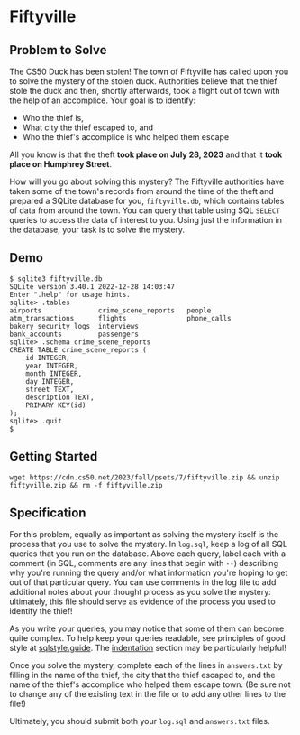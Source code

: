 # Fiftyville

## Problem to Solve

The CS50 Duck has been stolen! The town of Fiftyville has called upon you to solve the mystery of the stolen duck. Authorities believe that the thief stole the duck and then, shortly afterwards, took a flight out of town with the help of an accomplice. Your goal is to identify:

-   Who the thief is,
-   What city the thief escaped to, and
-   Who the thief's accomplice is who helped them escape

All you know is that the theft **took place on July 28, 2023** and that it **took place on Humphrey Street**.

How will you go about solving this mystery? The Fiftyville authorities have taken some of the town's records from around the time of the theft and prepared a SQLite database for you, `fiftyville.db`, which contains tables of data from around the town. You can query that table using SQL `SELECT` queries to access the data of interest to you. Using just the information in the database, your task is to solve the mystery.


## Demo

```
$ sqlite3 fiftyville.db
SQLite version 3.40.1 2022-12-28 14:03:47
Enter ".help" for usage hints.
sqlite> .tables
airports              crime_scene_reports   people
atm_transactions      flights               phone_calls
bakery_security_logs  interviews
bank_accounts         passengers
sqlite> .schema crime_scene_reports
CREATE TABLE crime_scene_reports (
    id INTEGER,
    year INTEGER,
    month INTEGER,
    day INTEGER,
    street TEXT,
    description TEXT,
    PRIMARY KEY(id)
);
sqlite> .quit
$ 
```

## Getting Started

```
wget https://cdn.cs50.net/2023/fall/psets/7/fiftyville.zip && unzip fiftyville.zip && rm -f fiftyville.zip
```

## Specification

For this problem, equally as important as solving the mystery itself is the process that you use to solve the mystery. In `log.sql`, keep a log of all SQL queries that you run on the database. Above each query, label each with a comment (in SQL, comments are any lines that begin with `--`) describing why you're running the query and/or what information you're hoping to get out of that particular query. You can use comments in the log file to add additional notes about your thought process as you solve the mystery: ultimately, this file should serve as evidence of the process you used to identify the thief!

As you write your queries, you may notice that some of them can become quite complex. To help keep your queries readable, see principles of good style at [sqlstyle.guide](https://www.sqlstyle.guide). The [indentation](https://www.sqlstyle.guide/#indentation) section may be particularly helpful!

Once you solve the mystery, complete each of the lines in `answers.txt` by filling in the name of the thief, the city that the thief escaped to, and the name of the thief's accomplice who helped them escape town. (Be sure not to change any of the existing text in the file or to add any other lines to the file!)

Ultimately, you should submit both your `log.sql` and `answers.txt` files.
